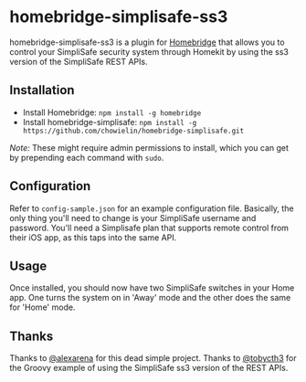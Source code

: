 # homebridge-simplisafe-ss3
homebridge-simplisafe-ss3 is a plugin for [Homebridge](https://github.com/nfarina/homebridge) that allows you to control your SimpliSafe security system through Homekit by using the ss3 version of the SimpliSafe REST APIs. 

## Installation

- Install Homebridge: `npm install -g homebridge`
- Install homebridge-simplisafe: `npm install -g https://github.com/chowielin/homebridge-simplisafe.git`

*Note:* These might require admin permissions to install, which you can get by prepending each command with `sudo`.

## Configuration 

Refer to `config-sample.json` for an example configuration file. Basically, the only thing you'll need to change is your SimpliSafe username and password. You'll need a Simplisafe plan that supports remote control from their iOS app, as this taps into the same API.

## Usage

Once installed, you should now have two SimpliSafe switches in your Home app. One turns the system on in 'Away' mode and the other does the same for 'Home' mode. 

## Thanks

Thanks to [@alexarena](https://github.com/alexarena) for this dead simple project.
Thanks to [@tobycth3](https://github.com/tobycth3) for the Groovy example of using the SimpliSafe ss3 version of the REST APIs.
